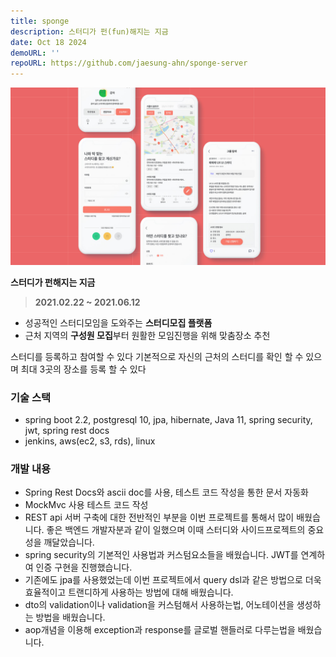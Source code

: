 ```yaml
---
title: sponge
description: 스터디가 펀(fun)해지는 지금
date: Oct 18 2024
demoURL: ''
repoURL: https://github.com/jaesung-ahn/sponge-server
---
```


<!-- # 스펀지 -->

![](Sponge.jpeg)

**스터디가 펀해지는 지금**

> **2021.02.22 ~ 2021.06.12** 

- 성공적인 스터디모임을 도와주는 **스터디모집 플랫폼**
- 근처 지역의 **구성원 모집**부터 원활한 모임진행을 위해 맞춤장소 추천

<aside>
스터디를 등록하고 참여할 수 있다
기본적으로 자신의 근처의 스터디를 확인 할 수 있으며 최대 3곳의 장소를 등록 할 수 있다
</aside>

### 기술 스택

- spring boot 2.2, postgresql 10, jpa, hibernate, Java 11, spring security, jwt, spring rest docs
- jenkins, aws(ec2, s3, rds), linux

### 개발 내용

- Spring Rest Docs와 ascii doc를 사용, 테스트 코드 작성을 통한 문서 자동화
- MockMvc 사용 테스트 코드 작성
- REST api 서버 구축에 대한 전반적인 부분을 이번 프로젝트를 통해서 많이 배웠습니다. 좋은 백엔드 개발자분과 같이 일했으며 이때 스터디와 사이드프로젝트의 중요성을 깨달았습니다.
- spring security의 기본적인 사용법과 커스텀요소들을 배웠습니다. JWT를 연계하여 인증 구현을 진행했습니다.
- 기존에도 jpa를 사용했었는데 이번 프로젝트에서 query dsl과 같은 방법으로 더욱 효율적이고 트랜디하게 사용하는 방법에 대해 배웠습니다.
- dto의 validation이나 validation을 커스텀해서 사용하는법, 어노테이션을 생성하는 방법을 배웠습니다.
- aop개념을 이용해 exception과 response를 글로벌 핸들러로 다루는법을 배웠습니다.